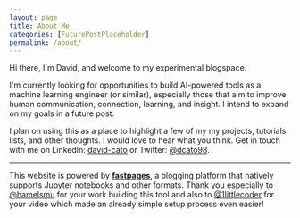 ```yaml
---
layout: page
title: About Me
categories: [FuturePostPlaceholder]
permalink: /about/
---
```


Hi there, I'm David, and welcome to my experimental blogspace. 

I'm currently looking for opportunities to build AI-powered tools as a machine learning engineer (or similar), especially those that aim to improve human communication, connection, learning, and insight. I intend to expand on my goals in a future post.

I plan on using this as a place to highlight a few of my my projects, tutorials, lists, and other thoughts. I would love to hear what you think. Get in touch with me on LinkedIn: [david-cato](https://www.linkedin.com/in/david-cato/) or Twitter: [@dcato98](https://twitter.com/dcato98).

____

This website is powered by **[fastpages](https://github.com/fastai/fastpages)**, a blogging platform that natively supports Jupyter notebooks and other formats. Thank you especially to [@hamelsmu](https://github.com/hamelsmu) for your work building this tool and also to [@1littlecoder](https://www.youtube.com/watch?v=L0boq3zqazI&feature=youtu.be) for your video which made an already simple setup process even easier!
